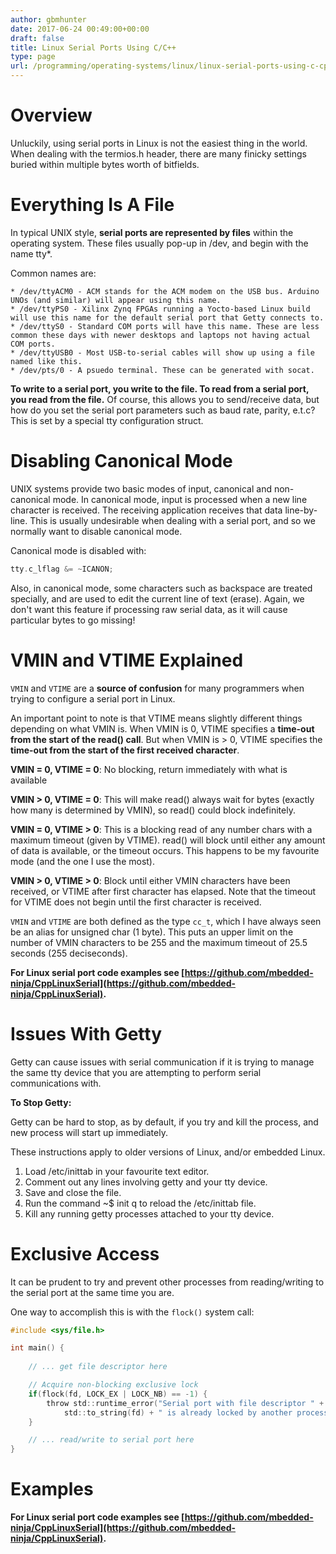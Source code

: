 ```yaml
---
author: gbmhunter
date: 2017-06-24 00:49:00+00:00
draft: false
title: Linux Serial Ports Using C/C++
type: page
url: /programming/operating-systems/linux/linux-serial-ports-using-c-cpp
---
```


# Overview

Unluckily, using serial ports in Linux is not the easiest thing in the world. When dealing with the termios.h header, there are many finicky settings buried within multiple bytes worth of bitfields.

# Everything Is A File

In typical UNIX style, **serial ports are represented by files** within the operating system. These files usually pop-up in /dev, and begin with the name tty*.

Common names are:

    * /dev/ttyACM0 - ACM stands for the ACM modem on the USB bus. Arduino UNOs (and similar) will appear using this name.
    * /dev/ttyPS0 - Xilinx Zynq FPGAs running a Yocto-based Linux build will use this name for the default serial port that Getty connects to.
    * /dev/ttyS0 - Standard COM ports will have this name. These are less common these days with newer desktops and laptops not having actual COM ports.
    * /dev/ttyUSB0 - Most USB-to-serial cables will show up using a file named like this.
    * /dev/pts/0 - A psuedo terminal. These can be generated with socat.

**To write to a serial port, you write to the file. To read from a serial port, you read from the file.** Of course, this allows you to send/receive data, but how do you set the serial port parameters such as baud rate, parity, e.t.c? This is set by a special tty configuration struct.

# Disabling Canonical Mode

UNIX systems provide two basic modes of input, canonical and non-canonical mode. In canonical mode, input is processed when a new line character is received. The receiving application receives that data line-by-line. This is usually undesirable when dealing with a serial port, and so we normally want to disable canonical mode.

Canonical mode is disabled with:

```c    
tty.c_lflag &= ~ICANON;
```

Also, in canonical mode, some characters such as backspace are treated specially, and are used to edit the current line of text (erase). Again, we don't want this feature if processing raw serial data, as it will cause particular bytes to go missing!

# VMIN and VTIME Explained

`VMIN` and `VTIME` are a **source of confusion** for many programmers when trying to configure a serial port in Linux.

An important point to note is that VTIME means slightly different things depending on what VMIN is. When VMIN is 0, VTIME specifies a **time-out from the start of the read() call**. But when VMIN is > 0, VTIME specifies the **time-out from the start of the first received character**.

**VMIN = 0, VTIME = 0**: No blocking, return immediately with what is available  

**VMIN > 0, VTIME = 0**: This will make read() always wait for bytes (exactly how many is determined by VMIN), so read() could block indefinitely.  

**VMIN = 0, VTIME > 0**: This is a blocking read of any number chars with a maximum timeout (given by VTIME). read() will block until either any amount of data is available, or the timeout occurs. This happens to be my favourite mode (and the one I use the most).  

**VMIN > 0, VTIME > 0**: Block until either VMIN characters have been received, or VTIME after first character has elapsed. Note that the timeout for VTIME does not begin until the first character is received.

`VMIN` and `VTIME` are both defined as the type `cc_t`, which I have always seen be an alias for unsigned char (1 byte). This puts an upper limit on the number of VMIN characters to be 255 and the maximum timeout of 25.5 seconds (255 deciseconds).

**For Linux serial port code examples see [https://github.com/mbedded-ninja/CppLinuxSerial](https://github.com/mbedded-ninja/CppLinuxSerial).**

# Issues With Getty

Getty can cause issues with serial communication if it is trying to manage the same tty device that you are attempting to perform serial communications with.

**To Stop Getty:**

Getty can be hard to stop, as by default, if you try and kill the process, and new process will start up immediately.

These instructions apply to older versions of Linux, and/or embedded Linux.

1. Load /etc/inittab in your favourite text editor.
2. Comment out any lines involving getty and your tty device.
3. Save and close the file.
4. Run the command ~$ init q to reload the /etc/inittab file.
5. Kill any running getty processes attached to your tty device.

# Exclusive Access

It can be prudent to try and prevent other processes from reading/writing to the serial port at the same time you are.

One way to accomplish this is with the `flock()` system call:

```c    
#include <sys/file.h>

int main() {
    
    // ... get file descriptor here

    // Acquire non-blocking exclusive lock
    if(flock(fd, LOCK_EX | LOCK_NB) == -1) {
        throw std::runtime_error("Serial port with file descriptor " + 
            std::to_string(fd) + " is already locked by another process.");
    }

    // ... read/write to serial port here
}
```

# Examples

**For Linux serial port code examples see [https://github.com/mbedded-ninja/CppLinuxSerial](https://github.com/mbedded-ninja/CppLinuxSerial).**
